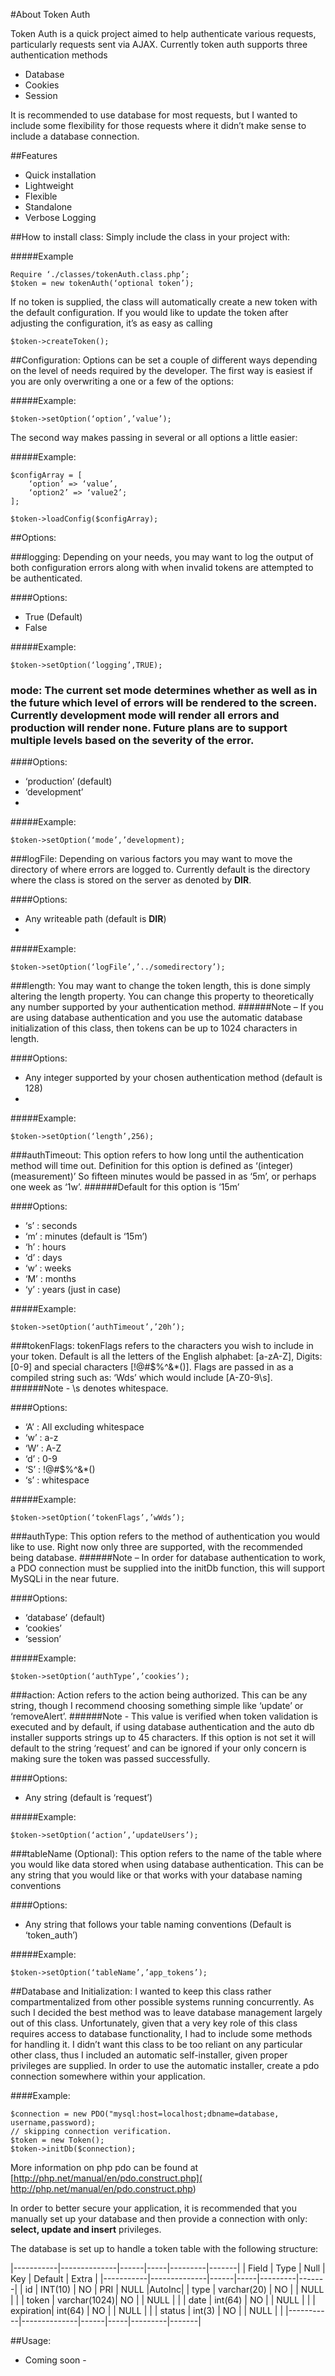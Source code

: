 #About Token Auth

Token Auth is a quick project aimed to help authenticate various requests, particularly requests sent via AJAX. 
Currently token auth supports three authentication methods
-	Database
-	Cookies
-	Session

It is recommended to use database for most requests, but I wanted to include some flexibility for those requests where it didn’t make sense to include a database connection. 

##Features
-	Quick installation
-	Lightweight
-	Flexible
-	Standalone
-	Verbose Logging

##How to install class:
Simply include the class in your project with:

#####Example
```
Require ‘./classes/tokenAuth.class.php’;
$token = new tokenAuth(‘optional token’);
```

If no token is supplied, the class will automatically create a new token with the default configuration. If you would like to update the token after adjusting the configuration, it’s as easy as calling 

```
$token->createToken();
```

##Configuration:
Options can be set a couple of different ways depending on the level of needs required by the developer. The first way is easiest if you are only overwriting a one or a few of the options:

#####Example:
```
$token->setOption(‘option’,’value’);
```

The second way makes passing in several or all options a little easier:
 
#####Example:
```
$configArray = [
	‘option’ => ‘value’,
	‘option2’ => ‘value2’;
];

$token->loadConfig($configArray);
```

##Options:

###logging: Depending on your needs, you may want to log the output of both configuration errors along with when invalid tokens are attempted to be authenticated.

####Options:
-	True (Default)
-	False

#####Example:
```
$token->setOption(‘logging’,TRUE);
```

### mode: The current set mode determines whether as well as in the future which level of errors will be rendered to the screen. Currently development mode will render all errors and production will render none. Future plans are to support multiple levels based on the severity of the error.

####Options:
-	‘production’ (default)
-	‘development’
-	
#####Example:
```
$token->setOption(‘mode’,’development);
```

###logFile: Depending on various factors you may want to move the directory of where errors are logged to. Currently default is the directory where the class is stored on the server as denoted by __DIR__.

####Options:
-	Any writeable path (default is __DIR__)
-	
#####Example:
```
$token->setOption(‘logFile’,’../somedirectory’);
```

###length: You may want to change the token length, this is done simply altering the length property. You can change this property to theoretically any number supported by your authentication method. ######Note – If you are using database authentication and you use the automatic database initialization of this class, then tokens can be up to 1024 characters in length.

####Options:
-	Any integer supported by your chosen authentication method (default is 128)
-	
#####Example:
```
$token->setOption(‘length’,256);
```

###authTimeout: This option refers to how long until the authentication method will time out. Definition for this option is defined as ‘(integer)(measurement)’ So fifteen minutes would be passed in as ‘5m’, or perhaps one week as ‘1w’. ######Default for this option is ‘15m’

####Options:
-	‘s’ : seconds
-	‘m’ : minutes (default is ‘15m’)
-	‘h’ : hours
-	‘d’ : days
-	‘w’ : weeks
-	‘M’ : months
-	‘y’ : years (just in case)

#####Example:
```
$token->setOption(‘authTimeout’,’20h’);
```

###tokenFlags: tokenFlags refers to the characters you wish to include in your token. Default is all the letters of the English alphabet: [a-zA-Z], Digits: [0-9] and special characters [!@#$%^&*()]. Flags are passed in as a compiled string such as: ‘Wds’ which would include [A-Z0-9\s]. ######Note - \s denotes whitespace.

####Options:
-	‘A’ : All excluding whitespace
-	‘w’ : a-z
-	‘W’ : A-Z
-	‘d’ : 0-9
-	‘S’ : !@#$%^&*()
-	‘s’ : whitespace

#####Example:
```
$token->setOption(‘tokenFlags’,’wWds’);
```

###authType: This option refers to the method of authentication you would like to use. Right now only three are supported, with the recommended being database. ######Note – In order for database authentication to work, a PDO connection must be supplied into the initDb function, this will support MySQLi in the near future.

####Options:
-	‘database’ (default)
-	‘cookies’
-	‘session’

#####Example:
```
$token->setOption(‘authType’,’cookies’);
```

###action: Action refers to the action being authorized. This can be any string, though I recommend choosing something simple like ‘update’ or ‘removeAlert’. ######Note - This value is verified when token validation is executed and by default, if using database authentication and the auto db installer supports strings up to 45 characters. If this option is not set it will default to the string ‘request’ and can be ignored if your only concern is making sure the token was passed successfully.

####Options:
-	Any string (default is ‘request’)

#####Example:
```
$token->setOption(‘action’,’updateUsers’);
```

###tableName (Optional): This option refers to the name of the table where you would like data stored when using database authentication. This can be any string that you would like or that works with your database naming conventions

####Options:
-	Any string that follows your table naming conventions (Default is ‘token_auth’)

#####Example:
```
$token->setOption(‘tableName’,’app_tokens’);
```

##Database and Initialization:
I wanted to keep this class rather compartmentalized from other possible systems running concurrently. As such I decided the best method was to leave database management largely out of this class. Unfortunately, given that a very key role of this class requires access to database functionality, I had to include some methods for handling it.  I didn’t want this class to be too reliant on any particular other class, thus I included an automatic self-installer, given proper privileges are supplied. In order to use the automatic installer, create a pdo connection somewhere within your application.

####Example:
```
$connection = new PDO("mysql:host=localhost;dbname=database, username,password);
// skipping connection verification.
$token = new Token();
$token->initDb($connection);
```

More information on php pdo can be found at [http://php.net/manual/en/pdo.construct.php]( http://php.net/manual/en/pdo.construct.php)

 In order to better secure your application, it is recommended that you manually set up your database and then provide a connection with only: <b>select, update and insert</b> privileges.
 
The database is set up to handle a token table with the following structure:

|-----------|--------------|------|-----|---------|-------|
| Field     | Type         | Null | Key | Default | Extra |
|-----------|--------------|------|-----|---------|-------|
| id        | INT(10)      | NO   | PRI | NULL    |AutoInc|
| type      | varchar(20)  | NO   |     | NULL    |       |
| token     | varchar(1024)| NO   |     | NULL    |       |
| date      | int(64)      | NO   |     | NULL    |       |
| expiration| int(64)      | NO   |     | NULL    |       |
| status    | int(3)       | NO   |     | NULL    |       |
|-----------|--------------|------|-----|---------|-------|

##Usage:
- Coming soon -
